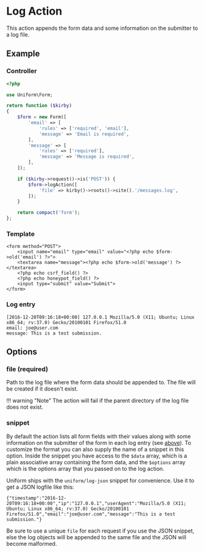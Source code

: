 # Log Action

This action appends the form data and some information on the submitter to a log file.

## Example

### Controller

```php
<?php

use Uniform\Form;

return function ($kirby)
{
    $form = new Form([
        'email' => [
            'rules' => ['required', 'email'],
            'message' => 'Email is required',
        ],
        'message' => [
            'rules' => ['required'],
            'message' => 'Message is required',
        ],
    ]);

    if ($kirby->request()->is('POST')) {
        $form->logAction([
            'file' => kirby()->roots()->site().'/messages.log',
        ]);
    }

    return compact('form');
};
```

### Template

```html+php
<form method="POST">
    <input name="email" type="email" value="<?php echo $form->old('email') ?>">
    <textarea name="message"><?php echo $form->old('message') ?></textarea>
    <?php echo csrf_field() ?>
    <?php echo honeypot_field() ?>
    <input type="submit" value="Submit">
</form>
```

### Log entry

```
[2016-12-20T09:16:18+00:00] 127.0.0.1 Mozilla/5.0 (X11; Ubuntu; Linux x86_64; rv:37.0) Gecko/20100101 Firefox/51.0
email: joe@user.com
message: This is a test submission.
```

## Options

### file (required)

Path to the log file where the form data should be appended to. The file will be created if it doesn't exist.

!!! warning "Note"
    The action will fail if the parent directory of the log file does not exist.

### snippet

By default the action lists all form fields with their values along with some information on the submitter of the form in each log entry (see [above](log-entry)). To customize the format you can also supply the name of a snippet in this option. Inside the snippet you have access to the `$data` array, which is a plain associative array containing the form data, and the `$options` array which is the options array that you passed on to the log action.

Uniform ships with the `uniform/log-json` snippet for convenience. Use it to get a JSON logfile like this:

```
{"timestamp":"2016-12-20T09:16:18+00:00","ip":"127.0.0.1","userAgent":"Mozilla/5.0 (X11; Ubuntu; Linux x86_64; rv:37.0) Gecko/20100101 Firefox/51.0","email":"joe@user.com","message":"This is a test submission."}
```

Be sure to use a unique `file` for each request if you use the JSON snippet, else the log objects will be appended to the same file and the JSON will become malformed.
